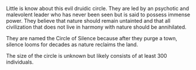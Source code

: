 Little is know about this evil druidic circle. They are led by an psychotic and malevolent leader who has never been seen but is said to possess immense power. They believe that nature should remain untainted and that all civilization that does not live in harmony with nature should be annihilated.

They are named the Circle of Silence because after they purge a town, silence looms for decades as nature reclaims the land.

The size of the circle is unknown but likely consists of at least 300 individuals.